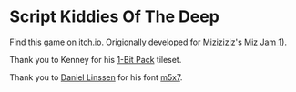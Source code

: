 # Script Kiddies Of The Deep

Find this game [on itch.io](https://ragingroosevelt.itch.io/script-kiddies-of-the-deep).  Origionally developed for [Miziziziz][miz]'s [Miz Jam 1][jam]).

Thank you to Kenney for his [1-Bit Pack][1bitpack] tileset.

Thank you to [Daniel Linssen][danlin] for his font [m5x7][m5x7].




[miz]: https://www.youtube.com/channel/UCaoqVlqPTH78_xjTjTOMcmQ
[jam]: https://itch.io/jam/miz-jam-1
[1bitpack]: https://kenney.nl/assets/bit-pack
[danlin]: https://twitter.com/managore
[m5x7]: https://managore.itch.io/m5x7